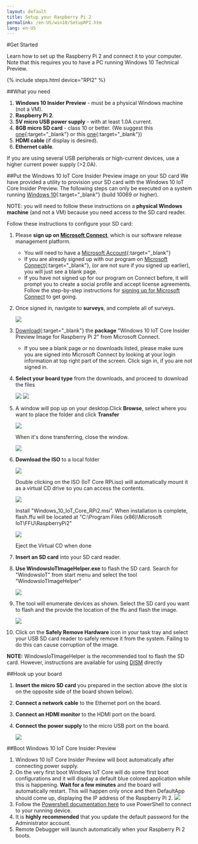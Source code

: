 ```yaml
---
layout: default
title: Setup your Raspberry Pi 2
permalink: /en-US/win10/SetupRPI.htm
lang: en-US
---
```


#Get Started

Learn how to set up the Raspberry Pi 2 and connect it to your computer. Note that this requires you to have a PC running Windows 10 Technical Preview.

{% include steps.html device="RPI2" %}

##What you need
1. **Windows 10 Insider Preview** - must be a physical Windows machine (not a VM).
2. **Raspberry Pi 2**.
3. **5V micro USB power supply** - with at least 1.0A current.
4. **8GB micro SD card** - class 10 or better. (We suggest this [one](http://www.amazon.com/gp/product/B00IVPU786){:target="_blank"} or this [one](http://www.amazon.com/SanDisk-Ultra-Micro-SDHC-16GB/dp/9966573445){:target="_blank"})
5. **HDMI cable** (if display is desired).
6. **Ethernet cable**.

If you are using several USB peripherals or high-current devices, use a higher current power supply (>2.0A).


##Put the Windows 10 IoT Core Insider Preview image on your SD card
We have provided a utility to provision your SD card with the Windows 10 IoT Core Insider Preview.  The following steps can only be executed on a system running [Windows 10](https://insider.windows.com){:target="_blank"} (build 10069 or higher).

NOTE: you will need to follow these instructions on a **physical Windows machine** (and not a VM) because you need access to the SD card reader.

Follow these instructions to configure your SD card:

1. Please **sign up on [Microsoft Connect](https://connect.microsoft.com/windowsembeddediot/SelfNomination.aspx?ProgramID=8558)**, which is our software release management platform.
	* You will need to have a [Microsoft Account](http://www.microsoft.com/en-us/account/default.aspx){:target="_blank"}
	* If you are already signed up with our program on [Microsoft Connect](https://connect.microsoft.com/windowsembeddediot/SelfNomination.aspx?ProgramID=8558){:target="_blank"}, (or are not sure if you signed up earlier), you will just see a blank page.
	* If you have not signed up for our program on Connect before, it will prompt you to create a social profile and accept license agreements.
	Follow the step-by-step instructions for [signing up for Microsoft Connect]({{site.baseurl}}/{{page.lang}}/SigninMSConnect.htm) to get going.

2. Once signed in, navigate to **surveys**, and complete all of surveys.

	<img class="device-images" src="{{site.baseurl}}/images/SetupRPI/connect1.PNG">

3. [Download](http://connect.microsoft.com/windowsembeddedIoT/Downloads/DownloadDetails.aspx?DownloadID=57782){:target="_blank"} the **package** "Windows 10 IoT Core Insider Preview Image for Raspberry Pi 2" from Microsoft Connect.
	* If you see a blank page or no downloads listed, please make sure you are signed into Microsoft Connect by looking at your login information at top right part of the screen. Click sign in, if you are not signed in.
4. **Select your board type** from the downloads, and proceed to download the files

	<img src="{{site.baseurl}}/images/SetupRPI/connect3.PNG">

	<img src="{{site.baseurl}}/images/SetupRPI/connect4.PNG">

5. A window will pop up on your desktop.Click **Browse**, select where you want to place the folder and click **Transfer**

	<img src="{{site.baseurl}}/images/SetupRPI/download1.PNG">

	When it's done transferring, close the window.

	<img src="{{site.baseurl}}/images/SetupRPI/download2.PNG">

6. **Download the ISO** to a local folder

	<img src="{{site.baseurl}}/images/SetupRPI/iso.png">     
	
	Double clicking on the ISO (IoT Core RPi.iso) will automatically mount it as a virtual CD drive so you can access the contents. 
	
	<img src="{{site.baseurl}}/images/SetupRPI/msi.png">  
	
	Install "Windows_10_IoT_Core_RPi2.msi". When installation is complete, flash.ffu will be located at "C:\Program Files (x86)\Microsoft IoT\FFU\RaspberryPi2"
	
	<img src="{{site.baseurl}}/images/SetupRPI/rpiffu.png">
	
	Eject the Virtual CD when done
	
7. **Insert an SD card** into your SD card reader.

8. **Use WindowsIoTImageHelper.exe** to flash the SD card. Search for "WindowsIoT" from start menu and select the tool "WindowsIoTImageHelper"

	<img src="{{site.baseurl}}/images/ImagerHelperSearch.png">

9. The tool will enumerate devices as shown. 
	Select the SD card you want to flash and the provide the location of the ffu and flash the image.

	<img src="{{site.baseurl}}/images/SetupRPI/ImageHelper.png">

10. Click on the **Safely Remove Hardware** icon in your task tray and select your USB SD card reader to safely remove it from the system.  Failing to do this can cause corruption of the image.

**NOTE:** WindowsIoTImageHelper is the recommended tool to flash the SD card. However, instructions are available for using [DISM]({{site.baseurl}}/{{page.lang}}/win10/samples/dism.htm) directly

##Hook up your board

1. **Insert the micro SD card** you prepared in the section above (the slot is on the opposite side of the board shown below).
2. **Connect a network cable** to the Ethernet port on the board.
3. **Connect an HDMI monitor** to the HDMI port on the board.
4. **Connect the power supply** to the micro USB port on the board.

	<img class="device-images" src="{{site.baseurl}}/images/rpi2.png">


##Boot Windows 10 IoT Core Insider Preview
1. Windows 10 IoT Core Insider Preview will boot automatically after connecting power supply.
2. On the very first boot Windows IoT Core will do some first boot configurations and it will display a default blue colored application while this is happening. **Wait for a few minutes** and the board will automatically restart. This will happen only once and then DefaultApp should come up, displaying the IP address of the Raspberry Pi 2.
	<img class="device-images" src="{{site.baseurl}}/images/DefaultAppRpi2.png">
3. Follow the [Powershell documentation here]({{site.baseurl}}/{{page.lang}}/win10/samples/PowerShell.htm) to use PowerShell to connect to your running device.
4. It is **highly recommended** that you update the default password for the Administrator account.
5. Remote Debugger will launch automatically when your Raspberry Pi 2 boots.
